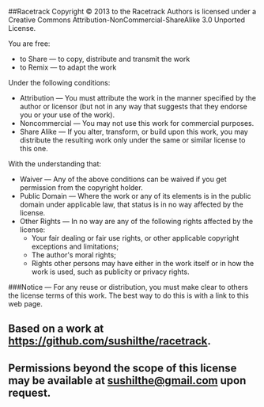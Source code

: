 ##Racetrack Copyright © 2013 to the Racetrack Authors is licensed under a Creative Commons Attribution-NonCommercial-ShareAlike 3.0 Unported License.

You are free:

* to Share — to copy, distribute and transmit the work
* to Remix — to adapt the work

Under the following conditions:

* Attribution — You must attribute the work in the manner specified by the author or licensor (but not in any way that suggests that they endorse you or your use of the work).
* Noncommercial — You may not use this work for commercial purposes.
* Share Alike — If you alter, transform, or build upon this work, you may distribute the resulting work only under the same or similar license to this one.

With the understanding that:

* Waiver — Any of the above conditions can be waived if you get permission from the copyright holder.
* Public Domain — Where the work or any of its elements is in the public domain under applicable law, that status is in no way affected by the license.
* Other Rights — In no way are any of the following rights affected by the license:
    * Your fair dealing or fair use rights, or other applicable copyright exceptions and limitations;
    * The author's moral rights;
    * Rights other persons may have either in the work itself or in how the work is used, such as publicity or privacy rights.

###Notice — For any reuse or distribution, you must make clear to others the license terms of this work. The best way to do this is with a link to this web page.

Based on a work at https://github.com/sushilthe/racetrack.
-----------------------------------------------------------
Permissions beyond the scope of this license may be available at sushilthe@gmail.com upon request.
---------------------------------------------------------------------------------------------------
